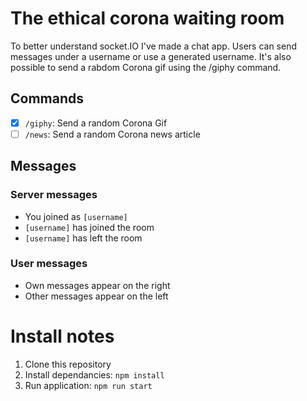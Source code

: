 # The ethical corona waiting room

To better understand socket.IO I've made a chat app. Users can send messages under a username or use a generated username. It's also possible to send a rabdom Corona gif using the /giphy command.

## Commands
- [X] `/giphy`: Send a random Corona Gif
- [ ] `/news`: Send a random Corona news article

## Messages
### Server messages
* You joined as `[username]`
* `[username]` has joined the room
* `[username]` has left the room

### User messages
* Own messages appear on the right
* Other messages appear on the left

# Install notes
1. Clone this repository
2. Install dependancies: `npm install`
3. Run application: `npm run start`
